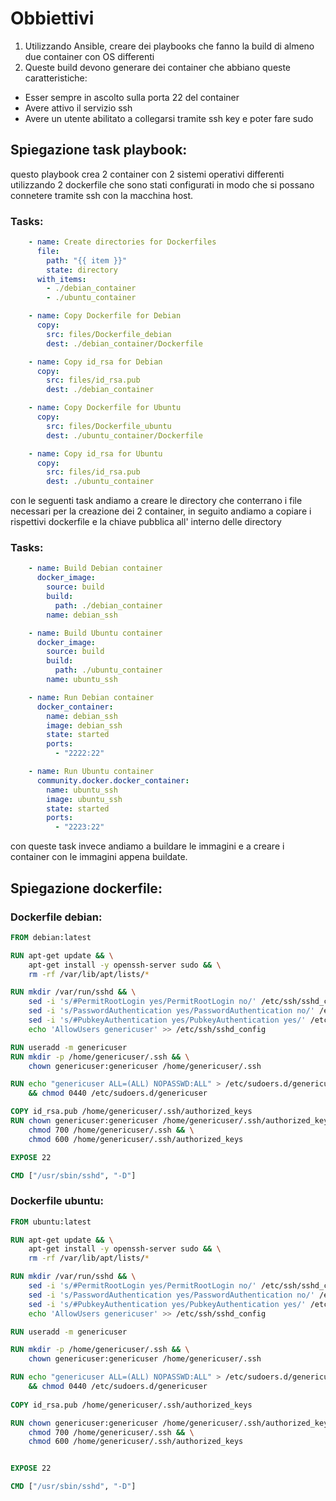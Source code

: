 # Obbiettivi

1. Utilizzando Ansible, creare dei playbooks che fanno la build di almeno due container con OS differenti
2. Queste build devono generare dei container che abbiano queste caratteristiche:
- Esser sempre in ascolto sulla porta 22 del container
- Avere attivo il servizio ssh
- Avere un utente abilitato a collegarsi tramite ssh key e poter fare sudo

## Spiegazione task playbook:
questo playbook crea 2 container con 2 sistemi operativi differenti utilizzando 2 dockerfile che sono stati configurati in modo che si possano connetere tramite ssh con la macchina host.

### Tasks:
```yaml
    - name: Create directories for Dockerfiles
      file:
        path: "{{ item }}"
        state: directory
      with_items:
        - ./debian_container
        - ./ubuntu_container

    - name: Copy Dockerfile for Debian
      copy:
        src: files/Dockerfile_debian
        dest: ./debian_container/Dockerfile

    - name: Copy id_rsa for Debian
      copy:
        src: files/id_rsa.pub
        dest: ./debian_container

    - name: Copy Dockerfile for Ubuntu
      copy:
        src: files/Dockerfile_ubuntu
        dest: ./ubuntu_container/Dockerfile

    - name: Copy id_rsa for Ubuntu
      copy:
        src: files/id_rsa.pub
        dest: ./ubuntu_container
```
con le seguenti task andiamo a creare le directory che conterrano i file necessari per la creazione dei 2 container, in seguito andiamo a copiare i rispettivi dockerfile e la chiave pubblica all' interno delle directory

### Tasks:
```yaml
    - name: Build Debian container
      docker_image:
        source: build
        build:
          path: ./debian_container
        name: debian_ssh

    - name: Build Ubuntu container
      docker_image:
        source: build
        build:
          path: ./ubuntu_container
        name: ubuntu_ssh

    - name: Run Debian container
      docker_container:
        name: debian_ssh
        image: debian_ssh
        state: started
        ports:
          - "2222:22"

    - name: Run Ubuntu container
      community.docker.docker_container:
        name: ubuntu_ssh
        image: ubuntu_ssh
        state: started
        ports:
          - "2223:22"
```
con  queste task invece andiamo a buildare le immagini e a creare i container con le immagini appena buildate.

## Spiegazione dockerfile:

### Dockerfile debian:
```dockerfile
FROM debian:latest

RUN apt-get update && \
    apt-get install -y openssh-server sudo && \
    rm -rf /var/lib/apt/lists/*

RUN mkdir /var/run/sshd && \
    sed -i 's/#PermitRootLogin yes/PermitRootLogin no/' /etc/ssh/sshd_config && \
    sed -i 's/PasswordAuthentication yes/PasswordAuthentication no/' /etc/ssh/sshd_config && \
    sed -i 's/#PubkeyAuthentication yes/PubkeyAuthentication yes/' /etc/ssh/sshd_config && \
    echo 'AllowUsers genericuser' >> /etc/ssh/sshd_config

RUN useradd -m genericuser
RUN mkdir -p /home/genericuser/.ssh && \
    chown genericuser:genericuser /home/genericuser/.ssh

RUN echo "genericuser ALL=(ALL) NOPASSWD:ALL" > /etc/sudoers.d/genericuser \
    && chmod 0440 /etc/sudoers.d/genericuser

COPY id_rsa.pub /home/genericuser/.ssh/authorized_keys
RUN chown genericuser:genericuser /home/genericuser/.ssh/authorized_keys && \
    chmod 700 /home/genericuser/.ssh && \
    chmod 600 /home/genericuser/.ssh/authorized_keys

EXPOSE 22

CMD ["/usr/sbin/sshd", "-D"]
```

### Dockerfile ubuntu:
```dockerfile
FROM ubuntu:latest

RUN apt-get update && \
    apt-get install -y openssh-server sudo && \
    rm -rf /var/lib/apt/lists/*

RUN mkdir /var/run/sshd && \
    sed -i 's/#PermitRootLogin yes/PermitRootLogin no/' /etc/ssh/sshd_config && \
    sed -i 's/PasswordAuthentication yes/PasswordAuthentication no/' /etc/ssh/sshd_config && \
    sed -i 's/#PubkeyAuthentication yes/PubkeyAuthentication yes/' /etc/ssh/sshd_config && \
    echo 'AllowUsers genericuser' >> /etc/ssh/sshd_config

RUN useradd -m genericuser

RUN mkdir -p /home/genericuser/.ssh && \
    chown genericuser:genericuser /home/genericuser/.ssh

RUN echo "genericuser ALL=(ALL) NOPASSWD:ALL" > /etc/sudoers.d/genericuser \
    && chmod 0440 /etc/sudoers.d/genericuser
    
COPY id_rsa.pub /home/genericuser/.ssh/authorized_keys

RUN chown genericuser:genericuser /home/genericuser/.ssh/authorized_keys && \
    chmod 700 /home/genericuser/.ssh && \
    chmod 600 /home/genericuser/.ssh/authorized_keys


EXPOSE 22

CMD ["/usr/sbin/sshd", "-D"]
```